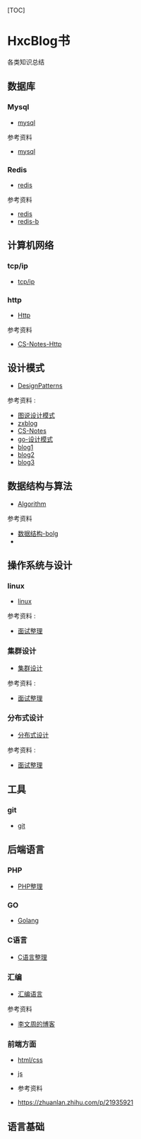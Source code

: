 [TOC]

# HxcBlog书

各类知识总结

## 数据库

### Mysql

- [mysql](Database/Mysql/mysql.md)

参考资料

- [mysql](https://github.com/CyC2018/CS-Notes)

### Redis

- [redis](Database/Redis/redis.md)

参考资料

- [redis](https://github.com/CyC2018/CS-Notes)
- [redis-b](https://blog.csdn.net/itcats_cn/article/details/82391719)


## 计算机网络

### tcp/ip

- [tcp/ip](Network/TcpIp/tcpip.md)

### http

- [Http](Network/Http/http.md)

参考资料

- [CS-Notes-Http](https://github.com/CyC2018/CS-Notes/blob/master/notes/HTTP.md)

## 设计模式

- [DesignPatterns](DesignPatterns/designPatterns.md)

参考资料 :

- [图说设计模式](https://design-patterns.readthedocs.io/zh_CN/latest/)
- [zxblog](https://github.com/huangxinchun/ZXBlog/tree/master/Other/DesignPatterns)
- [CS-Notes](https://github.com/CyC2018/CS-Notes/blob/master/notes/%E8%AE%BE%E8%AE%A1%E6%A8%A1%E5%BC%8F%20-%20%E7%9B%AE%E5%BD%95.md)
- [go-设计模式](https://github.com/senghoo/golang-design-pattern)
- [blog1](https://segmentfault.com/a/1190000021317534?utm_source=tag-newest)
- [blog2](https://blog.csdn.net/wwwdc1012/article/details/82780560)
- [blog3](https://blog.csdn.net/najiutan/article/details/14448023)
## 数据结构与算法

- [Algorithm](Algorithm/algorithm.md)

参考资料

- [数据结构-bolg](https://blog.csdn.net/csdn_aiyang/article/details/84837553#%E7%AC%AC1%E8%8A%82%EF%BC%9A%E6%95%B0%E6%8D%AE%E7%BB%93%E6%9E%84%E6%A6%82%E8%BF%B0)
- []()

## 操作系统与设计

### linux
- [linux](OperatingSystem/Linux/linux.md)

参考资料 :

- [面试整理](https://github.com/CyC2018/CS-Notes/blob/master/notes/Linux.md#%E4%B9%9D%E6%AD%A3%E5%88%99%E8%A1%A8%E8%BE%BE%E5%BC%8F)

### 集群设计
- [集群设计](OperatingSystem/Distributed/distributed.md)

参考资料 :

- [面试整理](https://github.com/CyC2018/CS-Notes/blob/master/notes/Linux.md#%E4%B9%9D%E6%AD%A3%E5%88%99%E8%A1%A8%E8%BE%BE%E5%BC%8F)

### 分布式设计
- [分布式设计](OperatingSystem/Colony/colony.md)

参考资料 :

- [面试整理](https://github.com/CyC2018/CS-Notes/blob/master/notes/%E5%88%86%E5%B8%83%E5%BC%8F.md#%E4%BA%94paxos)

## 工具

### git

- [git](Tools/Git/git.md)

## 后端语言

### PHP

- [PHP整理](Language/Php/php.md)

### GO

- [Golang](Language/Golang/golang.md)

### C语言

- [C语言整理](Language/C/C.md)

### 汇编

- [汇编语言](Language/Assembly/assembly.md)

参考资料
- [李文周的博客 ](https://www.liwenzhou.com/posts/Go/13_reflect/)

### 前端方面

- [html/css](Frontend)
- [js]()

- 参考资料
- https://zhuanlan.zhihu.com/p/21935921

## 语言基础